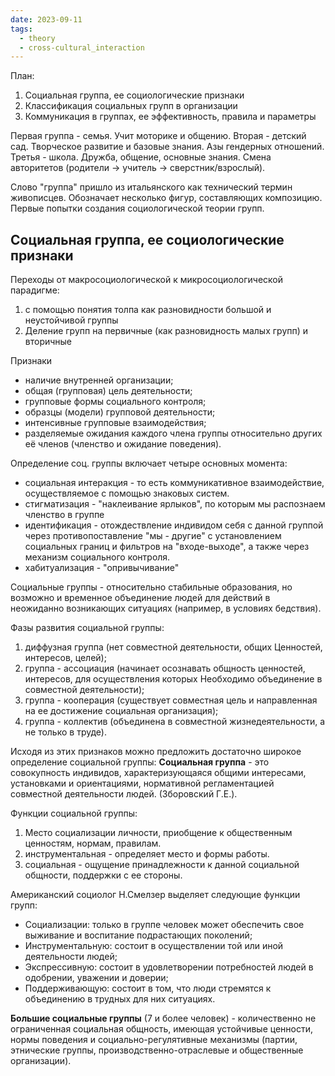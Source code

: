 ```yaml
---
date: 2023-09-11
tags:
  - theory
  - cross-cultural_interaction
---
```

План:
1. Социальная группа, ее социологические признаки
2. Классификация социальных групп в организации
3. Коммуникация в группах, ее эффективность, правила и параметры

Первая группа - семья. Учит моторике и общению.
Вторая - детский сад. Творческое развитие и базовые знания. Азы гендерных отношений.
Третья - школа. Дружба, общение, основные знания. Смена авторитетов (родители -> учитель -> сверстник/взрослый).

Слово "группа" пришло из итальянского как технический термин живописцев. Обозначает несколько фигур, составляющих композицию.
Первые попытки создания социологической теории групп.

## Социальная группа, ее социологические признаки
Переходы от макросоциологической к микросоциологической парадигме:
1. с помощью понятия толпа
   как разновидности большой и неустойчивой группы
2. Деление групп на первичные (как разновидность малых групп) и вторичные

Признаки
- наличие внутренней организации;
- общая (групповая) цель деятельности;
- групповые формы социального контроля;
- образцы (модели) групповой деятельности;
- интенсивные групповые взаимодействия;
- разделяемые ожидания каждого члена группы относительно других её членов (членство и ожидание поведения).

Определение соц. группы включает четыре основных момента:
- социальная интеракция - то есть коммуникативное взаимодействие, осуществляемое с помощью знаковых систем.
- стигматизация - "наклеивание ярлыков", по которым мы распознаем членство в группе
- идентификация - отождествление индивидом себя с данной группой через противопоставление "мы - другие" с установлением социальных границ и фильтров на "входе-выходе", а также через механизм социального контроля.
- хабитуализация - "опривычивание"

Социальные группы - относительно стабильные образования, но возможно и временное объединение людей для действий в неожиданно возникающих ситуациях (например, в условиях бедствия).

Фазы развития социальной группы:
1) диффузная группа (нет совместной деятельности, общих Ценностей, интересов, целей);
2) группа - ассоциация (начинает осознавать общность ценностей, интересов, для осуществления которых Необходимо объединение в совместной деятельности);
3) группа - кооперация (существует совместная цель и направленная на ee достижение социальная организация);
4) группа - коллектив (объединена в совместной жизнедеятельности, а не только в труде).

Исходя из этих признаков можно предложить достаточно широкое определение социальной группы:
**Социальная группа** - это совокупность индивидов, характеризующаяся общими интересами, установками и ориентациями, нормативной регламентацией совместной деятельности людей. (Зборовский Г.Е.).

Функции социальной группы:
1) Место социализации личности, приобщение к общественным ценностям, нормам, правилам.
2) инструментальная - определяет место и формы работы.
3) социальная - ощущение принадлежности к данной социальной общности, поддержки с ее стороны.

Американский социолог Н.Смелзер выделяет следующие функции групп:
- Социализации: только в группе человек может обеспечить свое выживание и воспитание подрастающих поколений;
- Инструментальную: состоит в осуществлении той или иной деятельности людей;
- Экспрессивную: состоит в удовлетворении потребностей людей в одобрении, уважении и доверии;
- Поддерживающую: состоит в том, что люди стремятся к объединению в трудных для них ситуациях.

**Большие социальные группы** (7 и более человек) - количественно не ограниченная социальная общность, имеющая устойчивые ценности, нормы поведения и социально-регулятивные механизмы (партии, этнические группы, производственно-отраслевые и общественные организации).

